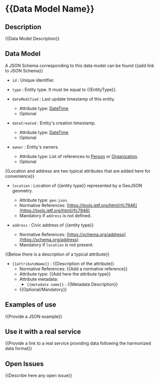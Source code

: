 # {{Data Model Name}}

## Description

{{Data Model Description}}

## Data Model

A JSON Schema corresponding to this data model can be found {{add link to JSON Schema}}

+ `id` : Unique identifier. 

+ `type` : Entity type. It must be equal to {{EntityType}}.

+ `dateModified` : Last update timestamp of this entity.
    + Attribute type: [DateTime](https://schema.org/DateTime)
    + Optional

+ `dateCreated` : Entity's creation timestamp.
    + Attribute type: [DateTime](https://schema.org/DateTime)
    + Optional    

+ `owner` : Entity's owners.
    + Attribute type: List of references to [Person]( http://schema.org/Person) or [Organization](https://schema.org/Organization).
    + Optional

{{Location and address are two typical attributes that are added here for convenience}}

+ `location` : Location of {{entity type}} represented by a GeoJSON geometry. 
    + Attribute type: `geo:json`.
    + Normative References: [https://tools.ietf.org/html/rfc7946](https://tools.ietf.org/html/rfc7946)
    + Mandatory if `address` is not defined. 
    
+ `address` : Civic address of {{entity type}}
    + Normative References: [https://schema.org/address](https://schema.org/address)
    + Mandatory if `location` is not present. 

{{Below there is a description of a typical attribute}}

+ `{{attributeName}}` : {{Description of the attribute}}
    + Normative References: {{Add a normative reference}}
    + Attribute type: {{Add here the attribute type}}
    + Attribute metadata:
        + `{{metadata name}}` : {{Metadata Description}}
    + {{Optional/Mandatory}}
    
## Examples of use

{{Provide a JSON example}}
    
## Use it with a real service

{{Provide a link to a real service providing data following the harmonized data format}}

## Open Issues

{{Describe here any open issue}}
